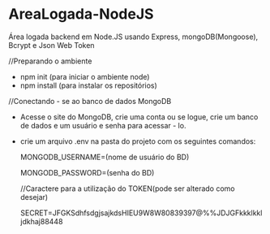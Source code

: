 # AreaLogada-NodeJS
Área logada backend em Node.JS usando Express, mongoDB(Mongoose), Bcrypt e Json Web Token


//Preparando o ambiente

- npm init (para iniciar o ambiente node)
- npm install (para instalar os repositórios)

//Conectando - se ao banco de dados MongoDB
- Acesse o site do MongoDB, crie uma conta ou se logue, crie um banco de dados e um usuário e senha para acessar - lo.
- crie um arquivo .env na pasta do projeto com os seguintes comandos:
  
  MONGODB_USERNAME=(nome de usuário do BD)
  
  MONGODB_PASSWORD=(senha do BD)
  
  //Caractere para a utilização do TOKEN(pode ser alterado como desejar)
  
  SECRET=JFGKSdhfsdgjsajkdsHIEU9W8W80839397@$%$%%JDJGFkkklkkljdkhaj88448
